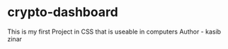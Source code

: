 # crypto-dashboard
This is my first Project in CSS that is useable in computers
Author - kasib zinar
